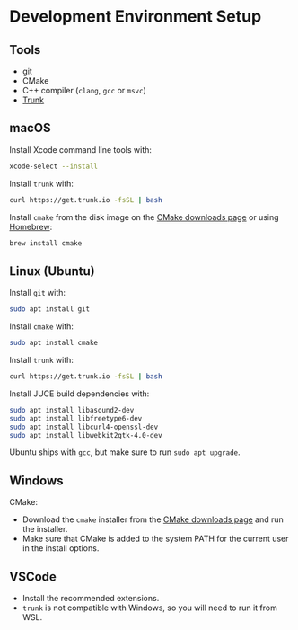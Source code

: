 # Development Environment Setup 

## Tools
- git
- CMake
- C++ compiler (`clang`, `gcc` or `msvc`)
- [Trunk](https://trunk.io)

## macOS

Install Xcode command line tools with:
```sh
xcode-select --install
```

Install `trunk` with:
```sh
curl https://get.trunk.io -fsSL | bash
```

Install `cmake` from the disk image on the [CMake downloads page](https://cmake.org/download/) or using [Homebrew](https://brew.sh):
```sh
brew install cmake
```

## Linux (Ubuntu)

Install `git` with:

```sh
sudo apt install git 
```

Install `cmake` with:

```sh
sudo apt install cmake
```

Install `trunk` with: 
```sh
curl https://get.trunk.io -fsSL | bash
```

Install JUCE build dependencies with:
```sh
sudo apt install libasound2-dev
sudo apt install libfreetype6-dev
sudo apt install libcurl4-openssl-dev
sudo apt install libwebkit2gtk-4.0-dev
```

Ubuntu ships with `gcc`, but make sure to run `sudo apt upgrade`.

## Windows

CMake:
- Download the `cmake` installer from the [CMake downloads page](https://cmake.org/download/) and run the installer. 
- Make sure that CMake is added to the system PATH for the current user in the install options.
<!-- 
MinGW-W64 and `gcc` toolchain:
- Install MinGW-W64 from its [release page on GitHub](https://github.com/niXman/mingw-builds-binaries/releases). 
- You will need to use 7ZIP to extract the archive, or convert it to a regular ZIP file with [CloudConvert](https://cloudconvert.com/7z-to-zip) or a similar tool and unzip the file.
- Move the `mingw64` folder in the extracted archive to your `Program Files` folder.
- Add the `mingw64/bin` to your system PATH by editing your environment variables from the control panel. -->

## VSCode
- Install the recommended extensions.
- `trunk` is not compatible with Windows, so you will need to run it from WSL.
